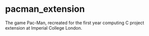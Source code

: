 # pacman_extension
The game Pac-Man, recreated for the first year computing C project extension at Imperial College London. 
